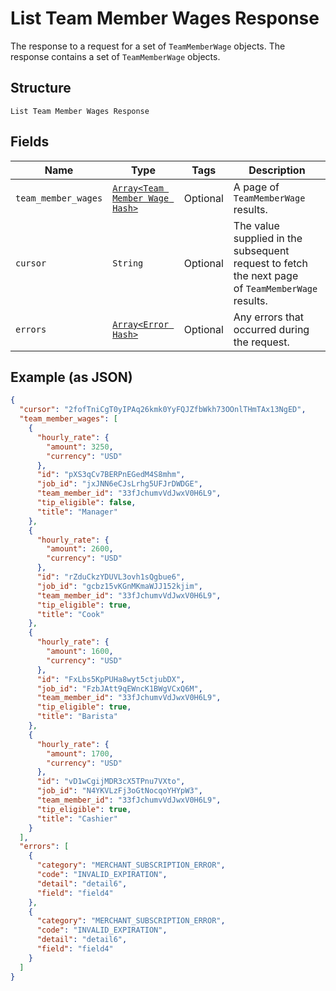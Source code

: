 
# List Team Member Wages Response

The response to a request for a set of `TeamMemberWage` objects. The response contains
a set of `TeamMemberWage` objects.

## Structure

`List Team Member Wages Response`

## Fields

| Name | Type | Tags | Description |
|  --- | --- | --- | --- |
| `team_member_wages` | [`Array<Team Member Wage Hash>`](../../doc/models/team-member-wage.md) | Optional | A page of `TeamMemberWage` results. |
| `cursor` | `String` | Optional | The value supplied in the subsequent request to fetch the next page<br>of `TeamMemberWage` results. |
| `errors` | [`Array<Error Hash>`](../../doc/models/error.md) | Optional | Any errors that occurred during the request. |

## Example (as JSON)

```json
{
  "cursor": "2fofTniCgT0yIPAq26kmk0YyFQJZfbWkh73OOnlTHmTAx13NgED",
  "team_member_wages": [
    {
      "hourly_rate": {
        "amount": 3250,
        "currency": "USD"
      },
      "id": "pXS3qCv7BERPnEGedM4S8mhm",
      "job_id": "jxJNN6eCJsLrhg5UFJrDWDGE",
      "team_member_id": "33fJchumvVdJwxV0H6L9",
      "tip_eligible": false,
      "title": "Manager"
    },
    {
      "hourly_rate": {
        "amount": 2600,
        "currency": "USD"
      },
      "id": "rZduCkzYDUVL3ovh1sQgbue6",
      "job_id": "gcbz15vKGnMKmaWJJ152kjim",
      "team_member_id": "33fJchumvVdJwxV0H6L9",
      "tip_eligible": true,
      "title": "Cook"
    },
    {
      "hourly_rate": {
        "amount": 1600,
        "currency": "USD"
      },
      "id": "FxLbs5KpPUHa8wyt5ctjubDX",
      "job_id": "FzbJAtt9qEWncK1BWgVCxQ6M",
      "team_member_id": "33fJchumvVdJwxV0H6L9",
      "tip_eligible": true,
      "title": "Barista"
    },
    {
      "hourly_rate": {
        "amount": 1700,
        "currency": "USD"
      },
      "id": "vD1wCgijMDR3cX5TPnu7VXto",
      "job_id": "N4YKVLzFj3oGtNocqoYHYpW3",
      "team_member_id": "33fJchumvVdJwxV0H6L9",
      "tip_eligible": true,
      "title": "Cashier"
    }
  ],
  "errors": [
    {
      "category": "MERCHANT_SUBSCRIPTION_ERROR",
      "code": "INVALID_EXPIRATION",
      "detail": "detail6",
      "field": "field4"
    },
    {
      "category": "MERCHANT_SUBSCRIPTION_ERROR",
      "code": "INVALID_EXPIRATION",
      "detail": "detail6",
      "field": "field4"
    }
  ]
}
```

